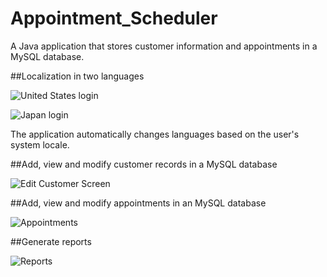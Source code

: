 # Appointment_Scheduler

A Java application that stores customer information and appointments in a MySQL database.  

##Localization in two languages

![United States login](https://i.imgur.com/BUZMkz7.png)

![Japan login](https://i.imgur.com/S3psNuI.png)

The application automatically changes languages based on the user's system locale.

##Add, view and modify customer records in a MySQL database

![Edit Customer Screen](https://i.imgur.com/lO11X35.png)

##Add, view and modify appointments in an MySQL database

![Appointments](https://i.imgur.com/SiNLLPt.png)

##Generate reports

![Reports](https://i.imgur.com/k6OtUWC.png)

